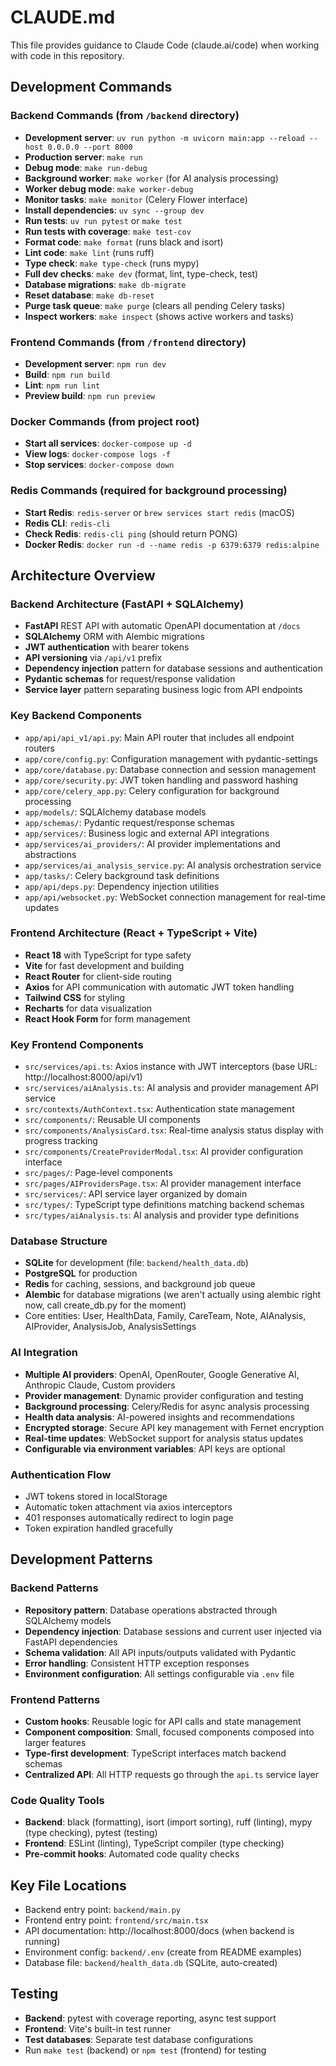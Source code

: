 # CLAUDE.md

This file provides guidance to Claude Code (claude.ai/code) when working with code in this repository.

## Development Commands

### Backend Commands (from `/backend` directory)
- **Development server**: `uv run python -m uvicorn main:app --reload --host 0.0.0.0 --port 8000`
- **Production server**: `make run`
- **Debug mode**: `make run-debug`
- **Background worker**: `make worker` (for AI analysis processing)
- **Worker debug mode**: `make worker-debug`
- **Monitor tasks**: `make monitor` (Celery Flower interface)
- **Install dependencies**: `uv sync --group dev`
- **Run tests**: `uv run pytest` or `make test`
- **Run tests with coverage**: `make test-cov`
- **Format code**: `make format` (runs black and isort)
- **Lint code**: `make lint` (runs ruff)
- **Type check**: `make type-check` (runs mypy)
- **Full dev checks**: `make dev` (format, lint, type-check, test)
- **Database migrations**: `make db-migrate`
- **Reset database**: `make db-reset`
- **Purge task queue**: `make purge` (clears all pending Celery tasks)
- **Inspect workers**: `make inspect` (shows active workers and tasks)

### Frontend Commands (from `/frontend` directory)
- **Development server**: `npm run dev`
- **Build**: `npm run build`
- **Lint**: `npm run lint`
- **Preview build**: `npm run preview`

### Docker Commands (from project root)
- **Start all services**: `docker-compose up -d`
- **View logs**: `docker-compose logs -f`
- **Stop services**: `docker-compose down`

### Redis Commands (required for background processing)
- **Start Redis**: `redis-server` or `brew services start redis` (macOS)
- **Redis CLI**: `redis-cli`
- **Check Redis**: `redis-cli ping` (should return PONG)
- **Docker Redis**: `docker run -d --name redis -p 6379:6379 redis:alpine`

## Architecture Overview

### Backend Architecture (FastAPI + SQLAlchemy)
- **FastAPI** REST API with automatic OpenAPI documentation at `/docs`
- **SQLAlchemy** ORM with Alembic migrations
- **JWT authentication** with bearer tokens
- **API versioning** via `/api/v1` prefix
- **Dependency injection** pattern for database sessions and authentication
- **Pydantic schemas** for request/response validation
- **Service layer** pattern separating business logic from API endpoints

### Key Backend Components
- `app/api/api_v1/api.py`: Main API router that includes all endpoint routers
- `app/core/config.py`: Configuration management with pydantic-settings
- `app/core/database.py`: Database connection and session management
- `app/core/security.py`: JWT token handling and password hashing
- `app/core/celery_app.py`: Celery configuration for background processing
- `app/models/`: SQLAlchemy database models
- `app/schemas/`: Pydantic request/response schemas
- `app/services/`: Business logic and external API integrations
- `app/services/ai_providers/`: AI provider implementations and abstractions
- `app/services/ai_analysis_service.py`: AI analysis orchestration service
- `app/tasks/`: Celery background task definitions
- `app/api/deps.py`: Dependency injection utilities
- `app/api/websocket.py`: WebSocket connection management for real-time updates

### Frontend Architecture (React + TypeScript + Vite)
- **React 18** with TypeScript for type safety
- **Vite** for fast development and building
- **React Router** for client-side routing
- **Axios** for API communication with automatic JWT token handling
- **Tailwind CSS** for styling
- **Recharts** for data visualization
- **React Hook Form** for form management

### Key Frontend Components
- `src/services/api.ts`: Axios instance with JWT interceptors (base URL: http://localhost:8000/api/v1)
- `src/services/aiAnalysis.ts`: AI analysis and provider management API service
- `src/contexts/AuthContext.tsx`: Authentication state management
- `src/components/`: Reusable UI components
- `src/components/AnalysisCard.tsx`: Real-time analysis status display with progress tracking
- `src/components/CreateProviderModal.tsx`: AI provider configuration interface
- `src/pages/`: Page-level components
- `src/pages/AIProvidersPage.tsx`: AI provider management interface
- `src/services/`: API service layer organized by domain
- `src/types/`: TypeScript type definitions matching backend schemas
- `src/types/aiAnalysis.ts`: AI analysis and provider type definitions

### Database Structure
- **SQLite** for development (file: `backend/health_data.db`)
- **PostgreSQL** for production
- **Redis** for caching, sessions, and background job queue
- **Alembic** for database migrations (we aren't actually using alembic right now, call create_db.py for the moment)
- Core entities: User, HealthData, Family, CareTeam, Note, AIAnalysis, AIProvider, AnalysisJob, AnalysisSettings

### AI Integration
- **Multiple AI providers**: OpenAI, OpenRouter, Google Generative AI, Anthropic Claude, Custom providers
- **Provider management**: Dynamic provider configuration and testing
- **Background processing**: Celery/Redis for async analysis processing
- **Health data analysis**: AI-powered insights and recommendations
- **Encrypted storage**: Secure API key management with Fernet encryption
- **Real-time updates**: WebSocket support for analysis status updates
- **Configurable via environment variables**: API keys are optional

### Authentication Flow
- JWT tokens stored in localStorage
- Automatic token attachment via axios interceptors
- 401 responses automatically redirect to login page
- Token expiration handled gracefully

## Development Patterns

### Backend Patterns
- **Repository pattern**: Database operations abstracted through SQLAlchemy models
- **Dependency injection**: Database sessions and current user injected via FastAPI dependencies
- **Schema validation**: All API inputs/outputs validated with Pydantic
- **Error handling**: Consistent HTTP exception responses
- **Environment configuration**: All settings configurable via `.env` file

### Frontend Patterns
- **Custom hooks**: Reusable logic for API calls and state management
- **Component composition**: Small, focused components composed into larger features
- **Type-first development**: TypeScript interfaces match backend schemas
- **Centralized API**: All HTTP requests go through the `api.ts` service layer

### Code Quality Tools
- **Backend**: black (formatting), isort (import sorting), ruff (linting), mypy (type checking), pytest (testing)
- **Frontend**: ESLint (linting), TypeScript compiler (type checking)
- **Pre-commit hooks**: Automated code quality checks

## Key File Locations
- Backend entry point: `backend/main.py`
- Frontend entry point: `frontend/src/main.tsx`
- API documentation: http://localhost:8000/docs (when backend is running)
- Environment config: `backend/.env` (create from README examples)
- Database file: `backend/health_data.db` (SQLite, auto-created)

## Testing
- **Backend**: pytest with coverage reporting, async test support
- **Frontend**: Vite's built-in test runner
- **Test databases**: Separate test database configurations
- Run `make test` (backend) or `npm test` (frontend) for testing